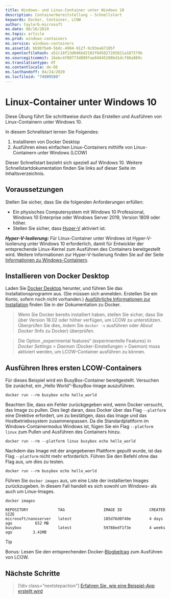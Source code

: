 ```yaml
---
title: Windows- und Linux-Container unter Windows 10
description: Containerbereitstellung – Schnellstart
keywords: Docker, Container, LCOW
author: taylorb-microsoft
ms.date: 08/16/2019
ms.topic: article
ms.prod: windows-containers
ms.service: windows-containers
ms.assetid: bb9bfbe0-5bdc-4984-912f-9c93ea67105f
ms.openlocfilehash: a52c18f13d0d6bd2102f045827285821a187579b
ms.sourcegitcommit: 16ebc4f00773d809fae84845208bd1dcf08a889c
ms.translationtype: HT
ms.contentlocale: de-DE
ms.lasthandoff: 04/24/2020
ms.locfileid: "74909580"
---
```

# <a name="linux-containers-on-windows-10"></a>Linux-Container unter Windows 10

Diese Übung führt Sie schrittweise durch das Erstellen und Ausführen von Linux-Containern unter Windows 10.

In diesem Schnellstart lernen Sie Folgendes:

1. Installieren von Docker Desktop
2. Ausführen eines einfachen Linux-Containers mithilfe von Linux-Containern unter Windows (LCOW)

Dieser Schnellstart bezieht sich speziell auf Windows 10. Weitere Schnellstartdokumentation finden Sie links auf dieser Seite im Inhaltsverzeichnis.

## <a name="prerequisites"></a>Voraussetzungen

Stellen Sie sicher, dass Sie die folgenden Anforderungen erfüllen:
- Ein physisches Computersystem mit Windows 10 Professional, Windows 10 Enterprise oder Windows Server 2019, Version 1809 oder höher.
- Stellen Sie sicher, dass [Hyper-V](https://docs.microsoft.com/virtualization/hyper-v-on-windows/reference/hyper-v-requirements) aktiviert ist.

***Hyper-V-Isolierung:*** Für Linux-Container unter Windows ist Hyper-V-Isolierung unter Windows 10 erforderlich, damit für Entwickler der entsprechende Linux-Kernel zum Ausführen des Containers bereitgestellt wird. Weitere Informationen zur Hyper-V-Isolierung finden Sie auf der Seite [Informationen zu Windows-Containern](../about/index.md).

## <a name="install-docker-desktop"></a>Installieren von Docker Desktop

Laden Sie [Docker Desktop](https://store.docker.com/editions/community/docker-ce-desktop-windows) herunter, und führen Sie das Installationsprogramm aus. (Sie müssen sich anmelden. Erstellen Sie ein Konto, sofern noch nicht vorhanden.) [Ausführliche Informationen zur Installation](https://docs.docker.com/docker-for-windows/install) finden Sie in der Dokumentation zu Docker.

> Wenn Sie Docker bereits installiert haben, stellen Sie sicher, dass Sie über Version 18.02 oder höher verfügen, um LCOW zu unterstützen. Überprüfen Sie dies, indem Sie `docker -v` ausführen oder *About Docker* (Info zu Docker) überprüfen.

> Die Option „experimental features“ (experimentelle Features) in *Docker Settings > Daemon* (Docker-Einstellungen > Daemon) muss aktiviert werden, um LCOW-Container ausführen zu können.

## <a name="run-your-first-lcow-container"></a>Ausführen Ihres ersten LCOW-Containers

Für dieses Beispiel wird ein BusyBox-Container bereitgestellt. Versuchen Sie zunächst, ein „Hello World“-BusyBox-Image auszuführen.

```console
docker run --rm busybox echo hello_world
```

Beachten Sie, dass ein Fehler zurückgegeben wird, wenn Docker versucht, das Image zu pullen. Dies liegt daran, dass Docker über das Flag `--platform` eine Direktive erfordert, um zu bestätigen, dass das Image und das Hostbetriebssystem zusammenpassen. Da die Standardplattform im Windows-Containermodus Windows ist, fügen Sie ein Flag `--platform linux` zum Pullen und Ausführen des Containers hinzu.

```console
docker run --rm --platform linux busybox echo hello_world
```

Nachdem das Image mit der angegebenen Plattform gepullt wurde, ist das Flag `--platform` nicht mehr erforderlich. Führen Sie den Befehl ohne das Flag aus, um dies zu testen.

```console
docker run --rm busybox echo hello_world
```

Führen Sie `docker images` aus, um eine Liste der installierten Images zurückzugeben. In diesem Fall handelt es sich sowohl um Windows- als auch um Linux-Images.

```console
docker images

REPOSITORY             TAG                 IMAGE ID            CREATED             SIZE
microsoft/nanoserver   latest              105d76d0f40e        4 days ago          652 MB
busybox                latest              59788edf1f3e        4 weeks ago         3.41MB
```

> [!TIP]
> Bonus: Lesen Sie den entsprechenden Docker-[Blogbeitrag](https://blog.docker.com/2018/02/docker-for-windows-18-02-with-windows-10-fall-creators-update/) zum Ausführen von LCOW.

## <a name="next-steps"></a>Nächste Schritte

> [!div class="nextstepaction"]
> [Erfahren Sie, wie eine Beispiel-App erstellt wird](./building-sample-app.md)
